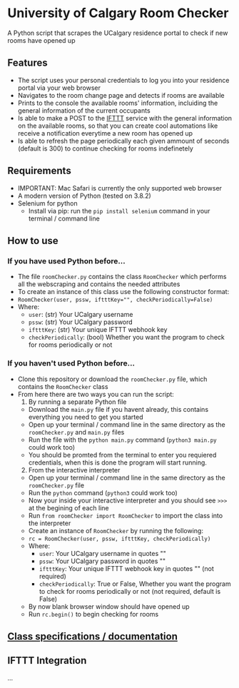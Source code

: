 # University of Calgary Room Checker

A Python script that scrapes the UCalgary residence portal to check if new rooms have opened up

## Features
* The script uses your personal credentials to log you into your residence portal via your web browser
* Navigates to the room change page and detects if rooms are available
* Prints to the console the available rooms' information, incluiding the general information of the current occupants
* Is able to make a POST to the [IFTTT](https://ifttt.com/home) service with the general information on the available rooms, so that you can create cool automations like receive a notification everytime a new room has opened up
* Is able to refresh the page periodically each given ammount of seconds (default is 300) to continue checking for rooms indefinetely

## Requirements
* IMPORTANT: Mac Safari is currently the only supported web browser
* A modern version of Python (tested on 3.8.2)
* Selenium for python
  * Install via pip: run the `pip install selenium` command in your terminal / command line

## How to use
### If you have used Python before...
* The file `roomChecker.py` contains the class `RoomChecker` which performs all the webscraping and contains the needed attributes
* To create an instance of this class use the following constructor format:
* `RoomChecker(user, pssw, iftttKey="", checkPeriodically=False)`
* Where:
  * `user`: (str) Your UCalgary username
  * `pssw`: (str) Your UCalgary password
  * `iftttKey`: (str) Your unique IFTTT webhook key
  * `checkPeriodically`: (bool) Whether you want the program to check for rooms periodically or not

### If you haven't used Python before...
* Clone this repository or download the `roomChecker.py` file, which contains the `RoomChecker` class
* From here there are two ways you can run the script:
  1. By running a separate Python file
    * Download the `main.py` file if you havent already, this contains everything you need to get you started
    * Open up your terminal / command line in the same directory as the `roomChecker.py` and `main.py` files
    * Run the file with the `python main.py` command (`python3 main.py` could work too)
    * You should be promted from the terminal to enter you requiered credentials, when this is done the program will start running.
  2. From the interactive interpreter
    * Open up your terminal / command line in the same directory as the `roomChecker.py` file
    * Run the `python` command (`python3` could work too)
    * Now your inside your interactive interpreter and you should see `>>>` at the begining of each line
    * Run `from roomChecker import RoomChecker` to import the class into the interpreter
    * Create an instance of `RoomChecker` by running the following:
    * `rc = RoomChecker(user, pssw, iftttKey, checkPeriodically)`
    * Where:
      * `user`: Your UCalgary username in quotes ""
      * `pssw`: Your UCalgary password in quotes ""
      * `iftttKey`: Your unique IFTTT webhook key in quotes "" (not required)
      * `checkPeriodically`: True or False, Whether you want the program to check for rooms periodically or not (not required, default is False)
    * By now blank browser window should have opened up
    * Run `rc.begin()` to begin checking for rooms

## [Class specifications / documentation](specs.md)

## IFTTT Integration
...

